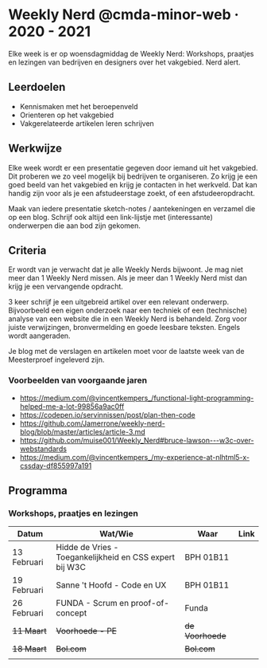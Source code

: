 # Weekly Nerd @cmda-minor-web · 2020 - 2021

Elke week is er op woensdagmiddag de Weekly Nerd: 
Workshops, praatjes en lezingen van bedrijven en designers over het vakgebied. Nerd alert.

## Leerdoelen
- Kennismaken met het beroepenveld
- Orienteren op het vakgebied
- Vakgerelateerde artikelen leren schrijven

## Werkwijze
Elke week wordt er een presentatie gegeven door iemand uit het vakgebied. 
Dit proberen we zo veel mogelijk bij bedrijven te organiseren. 
Zo krijg je een goed beeld van het vakgebied en krijg je contacten in het werkveld. 
Dat kan handig zijn voor als je een afstudeerstage zoekt, of een afstudeeropdracht. 


Maak van iedere presentatie sketch-notes / aantekeningen en verzamel die op een blog. 
Schrijf ook altijd een link-lijstje met (interessante) onderwerpen die aan bod zijn gekomen.


## Criteria
Er wordt van je verwacht dat je alle Weekly Nerds bijwoont. 
Je mag niet meer dan 1 Weekly Nerd missen. 
Als je meer dan 1 Weekly Nerd mist dan krijg je een vervangende opdracht.


3 keer schrijf je een uitgebreid artikel over een relevant onderwerp. 
Bijvoorbeeld een eigen onderzoek naar een techniek of een (technische) analyse van een website die in een Weekly Nerd is behandeld. 
Zorg voor juiste verwijzingen, bronvermelding en goede leesbare teksten. 
Engels wordt aangeraden.

Je blog met de verslagen en artikelen moet voor de laatste week van de Meesterproef ingeleverd zijn.


### Voorbeelden van voorgaande jaren

* https://medium.com/@vincentkempers_/functional-light-programming-helped-me-a-lot-99856a9ac0ff
* https://codepen.io/servinnissen/post/plan-then-code
* https://github.com/Jamerrone/weekly-nerd-blog/blob/master/articles/article-3.md
* https://github.com/muise001/Weekly_Nerd#bruce-lawson---w3c-over-webstandards
* https://medium.com/@vincentkempers_/my-experience-at-nlhtml5-x-cssday-df855997a191


## Programma

### Workshops, praatjes en lezingen


| Datum  |  Wat/Wie | Waar  | Link | 
|---|---|---|---|
| 13 Februari  | Hidde de Vries - Toegankelijkheid en CSS expert bij W3C  | BPH 01B11  |   |
| 19 Februari  | Sanne 't Hoofd - Code en UX  | BPH 01B11  |   |
| 26 Februari  | FUNDA - Scrum en proof-of-concept  | Funda  |   |
| ~~11 Maart~~  | ~~Voorhoede - PE~~ | ~~de Voorhoede~~  |   |
| ~~18 Maart~~  | ~~Bol.com~~  | ~~Bol.com~~  |   |
|   |   |   |   |   |




